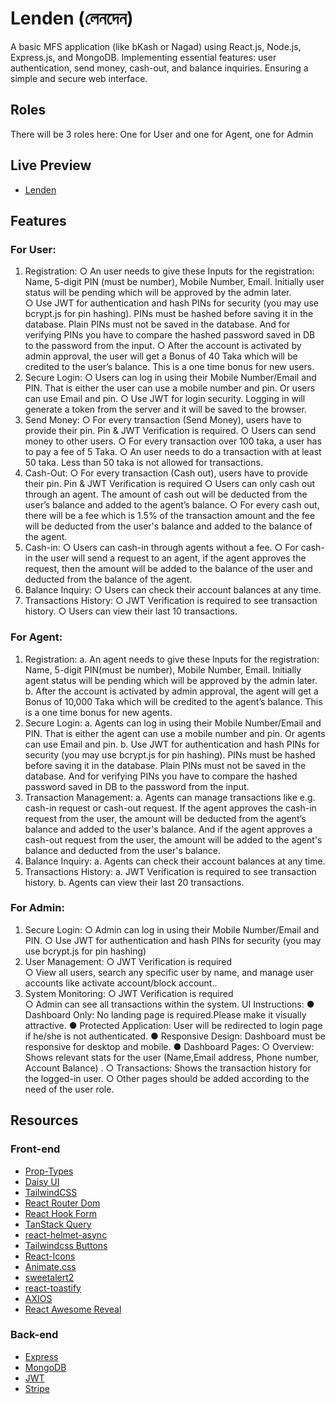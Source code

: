 # Lenden (লেনদেন)

A basic MFS application (like bKash or Nagad) using React.js, Node.js, Express.js, and MongoDB. Implementing essential features: user authentication, send money, cash-out, and balance inquiries. Ensuring a simple and secure web interface.

## Roles

There will be 3 roles here: One for User and one for Agent, one for Admin

## Live Preview

- [Lenden]()

## Features

### For User:

1.	Registration:
○	An user needs to give these Inputs for the registration: Name, 5-digit PIN (must be number), Mobile Number, Email. Initially user status will be pending which will be approved by the admin later.  
○	Use JWT for authentication and hash PINs for security (you may use bcrypt.js for pin hashing). PINs must be hashed before saving it in the database. Plain PINs must not be saved in the database. And for verifying PINs you have to compare the hashed password saved in DB to the password from the input.
○	After the account is activated by admin approval, the user will get a  Bonus of  40 Taka which will be credited to the user’s balance. This is a one time bonus for new users.
2.	Secure Login:
○	Users can log in using their Mobile Number/Email and PIN. That is either the user can use a mobile number and pin. Or users can use Email and pin.
○	Use JWT for login security. Logging in will generate a token from the server and it will be saved to the browser.
3.	Send Money:
○	For every transaction (Send Money), users have to provide their pin. Pin & JWT Verification is required.
○	Users can send money to other users.
○	For every transaction over 100 taka, a user has to pay a fee of 5 Taka.
○	An user needs to do a transaction with at least 50 taka. Less than 50 taka is not allowed for transactions. 
4.	Cash-Out:
○	For every transaction (Cash out), users have to provide their pin. Pin & JWT Verification is required
○	Users can only cash out through an agent. The amount of cash out will be deducted from the user’s balance and added to the agent’s balance.
○	For every cash out, there will be a fee which is 1.5% of the transaction amount and the fee will be deducted from the user's balance and  added to the balance of the agent.
5.	Cash-in:
○	Users can cash-in through agents without a fee. 
○	For cash-in the user will send a request to an agent, if the agent approves the request, then the amount will be added to the balance of the user and deducted from the balance of the agent.
6.	Balance Inquiry:
○	Users can check their account balances at any time.
7.	Transactions History:
○	JWT Verification is required to see transaction history.
○	Users can view their last 10 transactions.

### For Agent:

1.	Registration:
a.	An agent needs to give these Inputs for the registration: Name, 5-digit PIN(must be number), Mobile Number, Email. Initially agent status will be pending which will be approved by the admin later.  
b.	After the account is activated by admin approval, the agent will get a  Bonus of  10,000 Taka which will be credited to the agent’s balance. This is a one time bonus for new agents.
2.	Secure Login:
a.	Agents can log in using their Mobile Number/Email and PIN. That is either the agent can use a mobile number and pin. Or agents can use Email and pin.
b.	Use JWT for authentication and hash PINs for security (you may use bcrypt.js for pin hashing). PINs must be hashed before saving it in the database. Plain PINs must not be saved in the database. And for verifying PINs you have to compare the hashed password saved in DB to the password from the input.
3.	Transaction Management:
a.	Agents can manage transactions like e.g. cash-in request or cash-out request. If the agent approves the cash-in request from the user, the amount will be deducted from the agent’s balance and added to the user's balance. And if the agent approves a cash-out request from the user, the amount will be added to the agent's balance and deducted from the user's balance.
4.	Balance Inquiry:
a.	Agents can check their account balances at any time.
5.	Transactions History:
a.	JWT Verification is required to see transaction history.
b.	Agents can view their last 20 transactions.

### For Admin:

1.	Secure Login:
○	Admin can log in using their Mobile Number/Email and PIN.
○	Use JWT for authentication and hash PINs for security (you may use bcrypt.js for pin hashing) 
2.	User Management:
○	JWT Verification is required 	
○	View all users, search any specific user by name, and manage user accounts like activate account/block account.. 
3.	System Monitoring:
○	JWT Verification is required 	
○	Admin can see all transactions within the system.
UI Instructions:
●	Dashboard Only: No landing page is required.Please make it visually attractive.
●	Protected Application: User will be redirected to login page if he/she is not authenticated.
●	Responsive Design: Dashboard must be responsive for desktop and mobile.
●	Dashboard Pages:
○	Overview: Shows relevant stats for the user (Name,Email address, Phone number, Account Balance) .
○	Transactions: Shows the transaction history for the logged-in user.
○	Other pages should be added according to the need of the user role.




## Resources

### Front-end

- [Prop-Types](https://www.npmjs.com/package/prop-types)
- [Daisy UI](https://daisyui.com/)
- [TailwindCSS](https://tailwindcss.com/)
- [React Router Dom](https://reactrouter.com/en/main)
- [React Hook Form](https://react-hook-form.com/)
- [TanStack Query](https://www.npmjs.com/package/@tanstack/react-query)
- [react-helmet-async](https://www.npmjs.com/package/react-helmet-async)
- [Tailwindcss Buttons](https://devdojo.com/tailwindcss/buttons)
- [React-Icons](https://react-icons.github.io/react-icons/)
- [Animate.css](https://animate.style/)
- [sweetalert2](https://sweetalert2.github.io/#download)
- [react-toastify](https://www.npmjs.com/package/react-toastify)
- [AXIOS](https://axios-http.com/docs/intro)
- [React Awesome Reveal](https://www.npmjs.com/package/react-awesome-reveal)

### Back-end

- [Express](https://expressjs.com)
- [MongoDB](https://cloud.mongodb.com)
- [JWT](https://jwt.io/libraries?language=Node.js)
- [Stripe](https://docs.stripe.com/checkout/quickstart?client=react&lang=node)
